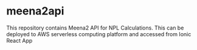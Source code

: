 # meena2api

This repository contains Meena2 API for NPL Calculations. This can be deployed to AWS serverless computing platform and accessed from Ionic React App 
